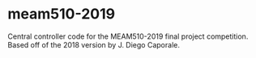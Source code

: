 # meam510-2019

Central controller code for the MEAM510-2019 final project competition. Based off of the 2018 version by J. Diego Caporale. 
